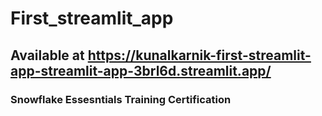 # First_streamlit_app

## Available at https://kunalkarnik-first-streamlit-app-streamlit-app-3brl6d.streamlit.app/

### Snowflake Essesntials Training Certification
